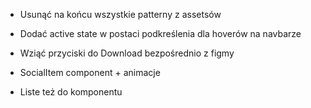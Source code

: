 - Usunąć na końcu wszystkie patterny z assetsów
- Dodać active state w postaci podkreślenia dla hoverów na navbarze
- Wziąć przyciski do Download bezpośrednio z figmy

- SocialItem component + animacje
- Liste też do komponentu
